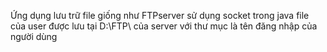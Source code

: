 Ứng dụng lưu trữ file giống như FTPserver sử dụng socket trong java
file của user được lưu tại D:\\FTP\ của server với thư mục là tên đăng nhập của người dùng
